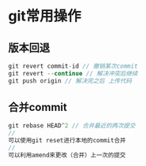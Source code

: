 # git常用操作

## 版本回退
```typescript
git revert commit-id // 撤销某次commit
git revert --continue // 解决冲突后继续
git push origin // 解决完之后 上传代码

```

## 合并commit
```typescript
git rebase HEAD^2 // 合并最近的两次提交
// 
可以使用git reset进行本地的commit合并
//
可以利用amend来更改（合并）上一次的提交

```